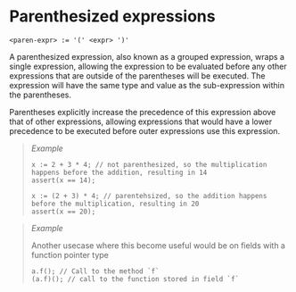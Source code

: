 # Parenthesized expressions
```
<paren-expr> := '(' <expr> ')'
```

A parenthesized expression, also known as a grouped expression, wraps a single expression, allowing the expression to be evaluated before any other expressions that are outside of the parentheses will be executed.
The expression will have the same type and value as the sub-expression within the parentheses.

Parentheses explicitly increase the precedence of this expression above that of other expressions, allowing expressions that would have a lower precedence to be executed before outer expressions use this expression.

> _Example_
> ```
> x := 2 + 3 * 4; // not parenthesized, so the multiplication happens before the addition, resulting in 14
> assert(x == 14);
> 
> x := (2 + 3) * 4; // parentehsized, so the addition happens before the multiplication, resulting in 20
> assert(x == 20);
> ```

> _Example_
> 
> Another usecase where this become useful would be on fields with a function pointer type
> 
> ```
> a.f(); // Call to the method `f`
> (a.f)(); // call to the function stored in field `f`
> ```